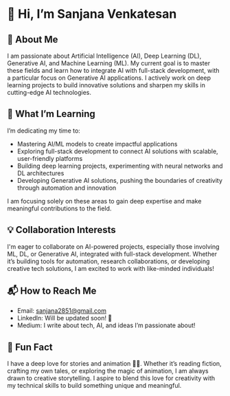 # 👋 Hi, I’m Sanjana Venkatesan

## 🚀 About Me

I am passionate about Artificial Intelligence (AI), Deep Learning (DL), Generative AI, and Machine Learning (ML). My current goal is to master these fields and learn how to integrate AI with full-stack development, with a particular focus on Generative AI applications. I actively work on deep learning projects to build innovative solutions and sharpen my skills in cutting-edge AI technologies.

## 🌱 What I’m Learning

I’m dedicating my time to:

- Mastering AI/ML models to create impactful applications
- Exploring full-stack development to connect AI solutions with scalable, user-friendly platforms
- Building deep learning projects, experimenting with neural networks and DL architectures
- Developing Generative AI solutions, pushing the boundaries of creativity through automation and innovation

I am focusing solely on these areas to gain deep expertise and make meaningful contributions to the field.

## 💡 Collaboration Interests

I'm eager to collaborate on AI-powered projects, especially those involving ML, DL, or Generative AI, integrated with full-stack development. Whether it’s building tools for automation, research collaborations, or developing creative tech solutions, I am excited to work with like-minded individuals!

## 📬 How to Reach Me

- Email: sanjana2851@gmail.com
- LinkedIn: Will be updated soon! 🚧
- Medium: I write about tech, AI, and ideas I’m passionate about!

## 🎨 Fun Fact

I have a deep love for stories and animation 🎥📖. Whether it’s reading fiction, crafting my own tales, or exploring the magic of animation, I am always drawn to creative storytelling. I aspire to blend this love for creativity with my technical skills to build something unique and meaningful.
